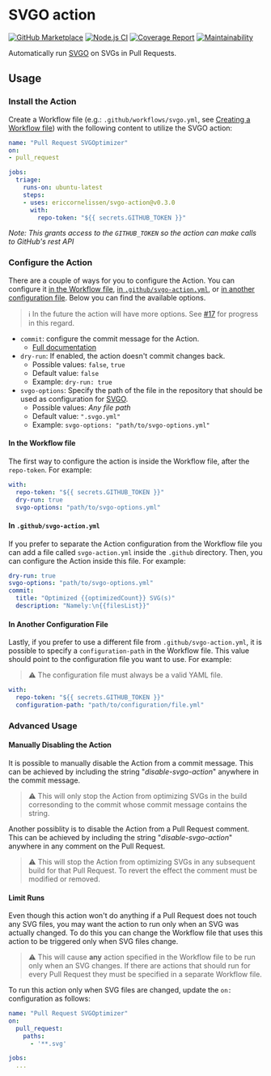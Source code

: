 # SVGO action

[![GitHub Marketplace][marketplace-image]][marketplace-url]
[![Node.js CI][ci-image]][ci-url]
[![Coverage Report][coverage-image]][coverage-url]
[![Maintainability][maintainability-image]][maintainability-url]

Automatically run [SVGO] on SVGs in Pull Requests.

## Usage

### Install the Action

Create a Workflow file (e.g.: `.github/workflows/svgo.yml`, see [Creating a
Workflow file]) with the following content to utilize the SVGO action:

```yaml
name: "Pull Request SVGOptimizer"
on:
- pull_request

jobs:
  triage:
    runs-on: ubuntu-latest
    steps:
    - uses: ericcornelissen/svgo-action@v0.3.0
      with:
        repo-token: "${{ secrets.GITHUB_TOKEN }}"
```

_Note: This grants access to the `GITHUB_TOKEN` so the action can make calls to
GitHub's rest API_

### Configure the Action

There are a couple of ways for you to configure the Action. You can configure it
[in the Workflow file], [in `.github/svgo-action.yml`], or [in another
configuration file]. Below you can find the available options.

> :information_source: In the future the action will have more options. See
> [#17] for progress in this regard.

- `commit`: configure the commit message for the Action.
  - [Full documentation](docs/configuring-the-commit.md)
- `dry-run`: If enabled, the action doesn't commit changes back.
  - Possible values: `false`, `true`
  - Default value: `false`
  - Example: `dry-run: true`
- `svgo-options`: Specify the path of the file in the repository that should be
  used as configuration for [SVGO].
  - Possible values: _Any file path_
  - Default value: `".svgo.yml"`
  - Example: `svgo-options: "path/to/svgo-options.yml"`

#### In the Workflow file

The first way to configure the action is inside the Workflow file, after the
`repo-token`. For example:

```yaml
with:
  repo-token: "${{ secrets.GITHUB_TOKEN }}"
  dry-run: true
  svgo-options: "path/to/svgo-options.yml"
```

#### In `.github/svgo-action.yml`

If you prefer to separate the Action configuration from the Workflow file you
can add a file called `svgo-action.yml` inside the `.github` directory. Then,
you can configure the Action inside this file. For example:

```yaml
dry-run: true
svgo-options: "path/to/svgo-options.yml"
commit:
  title: "Optimized {{optimizedCount}} SVG(s)"
  description: "Namely:\n{{filesList}}"
```

#### In Another Configuration File

Lastly, if you prefer to use a different file from `.github/svgo-action.yml`,
it is possible to specify a `configuration-path` in the Workflow file. This
value should point to the configuration file you want to use. For example:

> :warning: The configuration file must always be a valid YAML file.

```yaml
with:
  repo-token: "${{ secrets.GITHUB_TOKEN }}"
  configuration-path: "path/to/configuration/file.yml"
```

### Advanced Usage

#### Manually Disabling the Action

It is possible to manually disable the Action from a commit message. This can be
achieved by including the string "_disable-svgo-action_" anywhere in the commit
message.

> :warning: This will only stop the Action from optimizing SVGs in the build
> corresonding to the commit whose commit message contains the string.

Another possiblity is to disable the Action from a Pull Request comment. This
can be achieved by including the string "_disable-svgo-action_" anywhere in any
comment on the Pull Request.

> :warning: This will stop the Action from optimizing SVGs in any subsequent
> build for that Pull Request. To revert the effect the comment must be modified
> or removed.

#### Limit Runs

Even though this action won't do anything if a Pull Request does not touch any
SVG files, you may want the action to run only when an SVG was actually changed.
To do this you can change the Workflow file that uses this action to be
triggered only when SVG files change.

> :warning: This will cause **any** action specified in the Workflow file to be
> run only when an SVG changes. If there are actions that should run for every
> Pull Request they must be specified in a separate Workflow file.

To run this action only when SVG files are changed, update the `on:`
configuration as follows:

```yaml
name: "Pull Request SVGOptimizer"
on:
  pull_request:
    paths:
      - '**.svg'

jobs:
  ...
```

[marketplace-url]: https://github.com/marketplace/actions/svgo-action
[marketplace-image]: https://img.shields.io/badge/Marketplace-v0.3.0-undefined.svg?logo=github&logoColor=white&style=flat
[ci-url]: https://github.com/ericcornelissen/svgo-action/actions?query=workflow%3A%22Node.js+CI%22+branch%3Adevelop
[ci-image]: https://github.com/ericcornelissen/svgo-action/workflows/Node.js%20CI/badge.svg
[coverage-url]: https://codecov.io/gh/ericcornelissen/svgo-action
[coverage-image]: https://codecov.io/gh/ericcornelissen/svgo-action/branch/develop/graph/badge.svg
[maintainability-url]: https://codeclimate.com/github/ericcornelissen/svgo-action/maintainability
[maintainability-image]: https://api.codeclimate.com/v1/badges/4b1085a28f00ec5f9225/maintainability
[SVGO]: https://github.com/svg/svgo
[Creating a Workflow file]: https://help.github.com/en/articles/configuring-a-workflow#creating-a-workflow-file
[in the Workflow file]: #in-the-workflow-file
[in `.github/svgo-action.yml`]: #in-githubsvgo-actionyml
[in another configuration file]: #in-another-configuration-file
[#17]: https://github.com/ericcornelissen/svgo-action/issues/17

